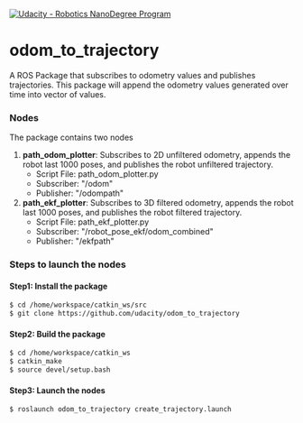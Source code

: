 [![Udacity - Robotics NanoDegree Program](https://s3-us-west-1.amazonaws.com/udacity-robotics/Extra+Images/RoboND_flag.png)](https://www.udacity.com/robotics)

# odom_to_trajectory
A ROS Package that subscribes to odometry values and publishes trajectories. This package will append the odometry values generated over time into vector of values. 

### Nodes
The package contains two nodes
1. **path_odom_plotter**: Subscribes to 2D unfiltered odometry, appends the robot last 1000 poses, and publishes the robot unfiltered trajectory.
      * Script File: path_odom_plotter.py
      * Subscriber: "/odom"
      * Publisher: "/odompath"
2. **path_ekf_plotter**: Subscribes to 3D filtered odometry, appends the robot last 1000 poses, and publishes the robot filtered trajectory.
      * Script File: path_ekf_plotter.py
      * Subscriber: "/robot_pose_ekf/odom_combined"
      * Publisher: "/ekfpath"
      
### Steps to launch the nodes
#### Step1: Install the package
```sh
$ cd /home/workspace/catkin_ws/src
$ git clone https://github.com/udacity/odom_to_trajectory
```
#### Step2: Build the package
```sh
$ cd /home/workspace/catkin_ws
$ catkin_make
$ source devel/setup.bash
```
#### Step3: Launch the nodes
```sh
$ roslaunch odom_to_trajectory create_trajectory.launch
```
